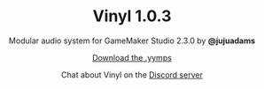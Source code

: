 <h1 align="center">Vinyl 1.0.3</h1>

<p align="center">Modular audio system for GameMaker Studio 2.3.0 by <b>@jujuadams</b></p>

<p align="center"><a href="https://github.com/JujuAdams/Vinyl/releases/tag/1.0.1">Download the .yymps</a></p>

<p align="center">Chat about Vinyl on the <a href="https://discord.gg/8krYCqr">Discord server</a></p>
